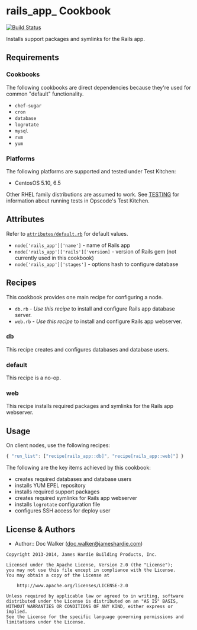 rails_app_ Cookbook
===================
[![Build Status](https://travis-ci.org/jhx/cookbook-rails_app.png?branch=master)](https://travis-ci.org/jhx/cookbook-rails_app)

Installs support packages and symlinks for the Rails app.


Requirements
------------
### Cookbooks
The following cookbooks are direct dependencies because they're used for common "default" functionality.

- `chef-sugar`
- `cron`
- `database`
- `logrotate`
- `mysql`
- `rvm`
- `yum`

### Platforms
The following platforms are supported and tested under Test Kitchen:

- CentosOS 5.10, 6.5

Other RHEL family distributions are assumed to work. See [TESTING](TESTING.md) for information about running tests in Opscode's Test Kitchen.


Attributes
----------
Refer to [`attributes/default.rb`](attributes/default.rb) for default values.

- `node['rails_app']['name']` - name of Rails app
- `node['rails_app']['rails']['version]` - version of Rails gem (not currently used in this cookbook)
- `node['rails_app']['stages']` - options hash to configure database


Recipes
-------
This cookbook provides one main recipe for configuring a node.

- `db.rb` - *Use this recipe* to install and configure Rails app database server.
- `web.rb` - *Use this recipe* to install and configure Rails app webserver.

### db
This recipe creates and configures databases and database users.

### default
This recipe is a no-op.

### web
This recipe installs required packages and symlinks for the Rails app webserver.


Usage
-----
On client nodes, use the following recipes:

````javascript
{ "run_list": ["recipe[rails_app::db]", "recipe[rails_app::web]"] }
````

The following are the key items achieved by this cookbook:

- creates required databases and database users
- installs YUM EPEL repository
- installs required support packages
- creates required symlinks for Rails app webserver
- installs `logrotate` configuration file
- configures SSH access for deploy user


License & Authors
-----------------
- Author:: Doc Walker (<doc.walker@jameshardie.com>)

````text
Copyright 2013-2014, James Hardie Building Products, Inc.

Licensed under the Apache License, Version 2.0 (the "License");
you may not use this file except in compliance with the License.
You may obtain a copy of the License at

    http://www.apache.org/licenses/LICENSE-2.0

Unless required by applicable law or agreed to in writing, software
distributed under the License is distributed on an "AS IS" BASIS,
WITHOUT WARRANTIES OR CONDITIONS OF ANY KIND, either express or implied.
See the License for the specific language governing permissions and
limitations under the License.
````
